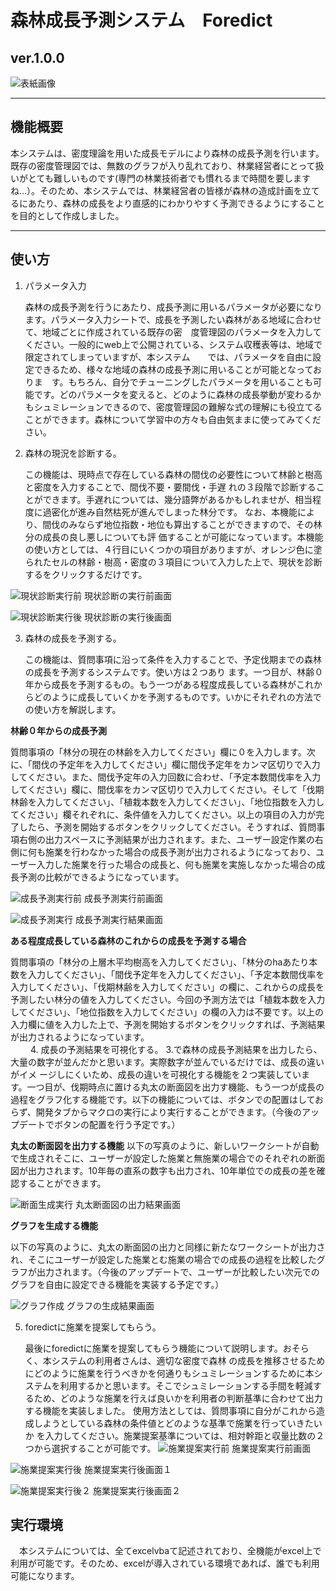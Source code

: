 # 森林成長予測システム　Foredict

## ver.1.0.0
![表紙画像](https://user-images.githubusercontent.com/34940116/99905892-184b0700-2d17-11eb-9b4e-32e8cbd284c7.jpg)

-----------------------------------------------------------------------------------------------------------

## 機能概要

本システムは、密度理論を用いた成長モデルにより森林の成長予測を行います。既存の密度管理図では、無数のグラフが入り乱れており、林業経営者にとって扱いがとても難しいものです(専門の林業技術者でも慣れるまで時間を要しますね…）。そのため、本システムでは、林業経営者の皆様が森林の造成計画を立てるにあたり、森林の成長をより直感的にわかりやすく予測できるようにすることを目的として作成しました。

-----------------------------------------------------------------------------------------------------------

## 使い方

1. パラメータ入力

   森林の成長予測を行うにあたり、成長予測に用いるパラメータが必要になります。パラメータ入力シートで、成長を予測したい森林がある地域に合わせて、地域ごとに作成されている既存の密　度管理図のパラメータを入力してください。一般的にweb上で公開されている、システム収穫表等は、地域で限定されてしまっていますが、本システム　　では、パラメータを自由に設定できるため、様々な地域の森林の成長予測に用いることが可能となっておりま　す。もちろん、自分でチューニングしたパラメータを用いることも可能です。どのパラメータを変えると、どのように森林の成長挙動が変わるかもシュミレーションできるので、密度管理図の難解な式の理解にも役立てることができます。森林について学習中の方々も自由気ままに使ってみてください。

2. 森林の現況を診断する。

   この機能は、現時点で存在している森林の間伐の必要性について林齢と樹高と密度を入力することで、間伐不要・要間伐・手遅
  れの３段階で診断することができます。手遅れについては、幾分語弊があるかもしれませが、相当程度に過密化が進み自然枯死が進んでしまった林分です。
   なお、本機能により、間伐のみならず地位指数・地位も算出することができますので、その林分の成長の良し悪しについても評
  価することが可能になっています。本機能の使い方としては、４行目にいくつかの項目がありますが、オレンジ色に塗られたセルの林齢・樹高・密度の３項目について入力した上で、現状を診断するをクリックするだけです。

![現状診断実行前](https://user-images.githubusercontent.com/34940116/99941240-09b12e00-2db1-11eb-8d75-27e55fcab3a5.jpg)
現状診断の実行前画面

![現状診断実行後](https://user-images.githubusercontent.com/34940116/99941291-2188b200-2db1-11eb-8e0c-0f43503926cf.jpg)
現状診断の実行後画面

3. 森林の成長を予測する。
  
   この機能は、質問事項に沿って条件を入力することで、予定伐期までの森林の成長を予測するシステムです。使い方は２つあり
  ます。一つ目が、林齢０年から成長を予測するもの。もう一つがある程度成長している森林がこれからどのように成長していくかを予測するものです。いかにそれぞれの方法での使い方を解説します。

**林齢０年からの成長予測**

質問事項の「林分の現在の林齢を入力してください」欄に０を入力します。次に、「間伐の予定年を入力してください」欄に間伐予定年をカンマ区切りで入力してください。また、間伐予定年の入力回数に合わせ、「予定本数間伐率を入力してください」欄に、間伐率をカンマ区切りで入力してください。そして「伐期林齢を入力してください」、「植栽本数を入力してください」、「地位指数を入力してください」欄それぞれに、条件値を入力してください。以上の項目の入力が完了したら、予測を開始するボタンをクリックしてください。そうすれば、質問事項右側の出力スペースに予測結果が出力されます。また、ユーザー設定作業の右側に何も施業を行わなかった場合の成長予測が出力されるようになっており、ユーザー入力した施業を行った場合の成長と、何も施業を実施しなかった場合の成長予測の比較ができるようになっています。

![成長予測実行前](https://user-images.githubusercontent.com/34940116/99941356-3bc29000-2db1-11eb-962a-c003d36f0049.jpg)
成長予測実行前画面

![成長予測実行](https://user-images.githubusercontent.com/34940116/99941391-4da43300-2db1-11eb-814e-eef5c9f8edb6.jpg)
成長予測実行結果画面

**ある程度成長している森林のこれからの成長を予測する場合**

質問事項の「林分の上層木平均樹高を入力してください」、「林分のhaあたり本数を入力してください」、「間伐予定年を入力してください」、「予定本数間伐率を入力してください」、「伐期林齢を入力してください」の欄に、これからの成長を予測したい林分の値を入力してください。今回の予測方法では「植栽本数を入力してください」、「地位指数を入力してください」の欄の入力は不要です。以上の入力欄に値を入力した上で、予測を開始するボタンをクリックすれば、予測結果が出力されるようになっています。
　　  
　　
4. 成長の予測結果を可視化する。
   3.で森林の成長予測結果を出力したら、大量の数字が並んだかと思います。実際数字が並んでいるだけでは、成長の違いがイメ
  ージしにくいため、成長の違いを可視化する機能を２つ実装しています。一つ目が、伐期時点に置ける丸太の断面図を出力す機能、もう一つが成長の過程をグラフ化する機能です。以下の機能については、ボタンでの配置はしておらず、開発タブからマクロの実行により実行することができます。（今後のアップデートでボタンの配置を行う予定です。）

**丸太の断面図を出力する機能** 
以下の写真のように、新しいワークシートが自動で生成されそこに、ユーザーが設定した施業と無施業の場合でのそれぞれの断面図が出力されます。10年毎の直系の数字も出力され、10年単位での成長の差を確認することができます。

![断面生成実行](https://user-images.githubusercontent.com/34940116/99941461-67457a80-2db1-11eb-89a4-84448c89873d.jpg)
丸太断面図の出力結果画面

**グラフを生成する機能** 

以下の写真のように、丸太の断面図の出力と同様に新たなワークシートが出力され、そこにユーザーが設定した施業とむ施業の場合での成長の過程を比較したグラフが出力されます。（今後のアップデートで、ユーザーが比較したい次元でのグラフを自由に設定できる機能を実装する予定です。）

![グラフ作成](https://user-images.githubusercontent.com/34940116/99941517-7c220e00-2db1-11eb-8f0d-ce10503661e3.jpg)
グラフの生成結果画面

5. foredictに施業を提案してもらう。

   最後にforedictに施業を提案してもらう機能について説明します。おそらく、本システムの利用者さんは、適切な密度で森林
  の成長を推移させるためにどのように施業を行うべきかを何通りもシュミレーションするために本システムを利用するかと思います。そこでシュミレーションする手間を軽減するため、どのような施業を行えば良いかを利用者の判断基準に合わせて出力する機能を実装しました。
   使用方法としては、質問事項に自分がこれから造成しようとしている森林の条件値とどのような基準で施業を行っていきたいか
  を入力してください。施業提案基準については、相対幹距と収量比数の２つから選択することが可能です。
![施業提案実行前](https://user-images.githubusercontent.com/34940116/99941574-99ef7300-2db1-11eb-80e1-c69795ea2b80.jpg)
施業提案実行前画面

![施業提案実行後](https://user-images.githubusercontent.com/34940116/99941580-9bb93680-2db1-11eb-91cd-96879408ba37.jpg)
施業提案実行後画面１

![施業提案実行後２](https://user-images.githubusercontent.com/34940116/99941584-9d82fa00-2db1-11eb-9a4d-ac0976702da9.jpg)
施業提案実行後画面２

## 実行環境
　本システムについては、全てexcelvbaて記述されており、全機能がexcel上で利用が可能です。そのため、excelが導入されている環境であれば、誰でも利用可能になります。